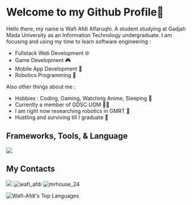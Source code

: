 # Welcome to my Github Profile👋

Hello there, my name is Wafi Afdi Alfaruqhi. A student studying at Gadjah Mada University as an Information Technology undergraduate. I am focusing and using my time to learn software engineering :
* Fullstack Web Development 🌐
* Game Development 🎮
* Mobile App Development 📱
* Robotics Programming 🤖

Also other things about me :
* Hobbies : Coding, Gaming, Watching Anime, Sleeping :space_invader:
* Currently a member of GDSC UGM :construction_worker_man:	
* I am right now researching robotics in GMRT :robot:
* Hustling and surviving till I graduate :money_with_wings:	



## Frameworks, Tools, & Language 
<p >
  <a href="https://skillicons.dev">
    <img src="https://skillicons.dev/icons?i=mongodb,nodejs,react,nextjs,express,unity,ts,js,tailwind,cs,cpp,python,opencv,ros" />
  </a>
</p>

## My Contacts
<p style="text-decoration: none;">
  <a style="text-decoration: none;"  href="https://www.linkedin.com/in/wafiafdialfaruqhi">
    <img src="https://skillicons.dev/icons?i=linkedin"/>
  </a>
  <a style="text-decoration: none;"  href="https://www.instagram.com/wafi_afdi">
    <img src="https://skillicons.dev/icons?i=instagram"  title="wafi_afdi"/>
  </a>
  <a style="text-decoration: none;" href="https://www.instagram.com/wafi_afdi">
    <img src="https://skillicons.dev/icons?i=discord"  title="mrhouse_24"/>
  </a>
</p>

![Wafi-Afdi's Top Languages](https://github-readme-stats.vercel.app/api/top-langs/?username=Wafi-Afdi&theme=dracula&show_icons=true&hide_border=true&layout=compact) 

<!--
**Wafi-Afdi/Wafi-Afdi** is a ✨ _special_ ✨ repository because its `README.md` (this file) appears on your GitHub profile.

Here are some ideas to get you started:

- 🔭 I’m currently working on ...
- 🌱 I’m currently learning ...
- 👯 I’m looking to collaborate on ...
- 🤔 I’m looking for help with ...
- 💬 Ask me about ...
- 📫 How to reach me: ...
- 😄 Pronouns: ...
- ⚡ Fun fact: ...
-->
